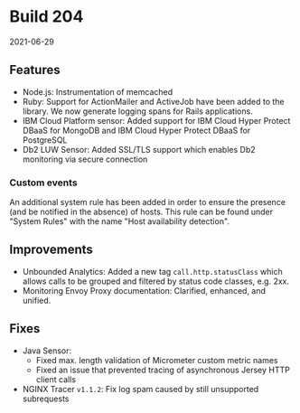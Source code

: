 # Build 204

2021-06-29

## Features

* Node.js: Instrumentation of memcached
* Ruby: Support for ActionMailer and ActiveJob have been added to the library. We now generate logging spans for Rails applications.
* IBM Cloud Platform sensor: Added support for IBM Cloud Hyper Protect DBaaS for MongoDB and IBM Cloud Hyper Protect DBaaS for PostgreSQL
* Db2 LUW Sensor: Added SSL/TLS support which enables Db2 monitoring via secure connection

### Custom events

An additional system rule has been added in order to ensure the presence (and be notified in the absence) of hosts. This rule can be found under "System Rules" with the name "Host availability detection".

## Improvements

* Unbounded Analytics: Added a new tag `call.http.statusClass` which allows calls to be grouped and filtered by status code classes, e.g. 2xx.
* Monitoring Envoy Proxy documentation: Clarified, enhanced, and unified.

## Fixes

* Java Sensor:
    * Fixed max. length validation of Micrometer custom metric names
    * Fixed an issue that prevented tracing of asynchronous Jersey HTTP client calls
* NGINX Tracer `v1.1.2`: Fix log spam caused by still unsupported subrequests
